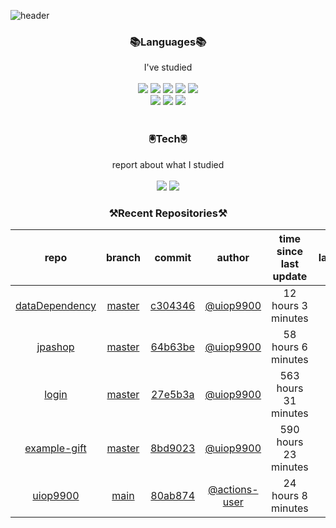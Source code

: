 
![header](https://capsule-render.vercel.app/api?type=waving&color=timeGradient&height=300&section=header&text=Jia's%20GitHub&fontSize=90)
 
<h3 align="center">📚Languages📚</h3>
<div align="center">I've studied</div><br>

<div align="center">
  <img src="https://img.shields.io/badge/Java-007396?style=flat-square&logo=Java&logoColor=white"/> 
   <img src="https://img.shields.io/badge/Spring Boot-6DB33F?style=flat-square&logo=Spring Boot&logoColor=white"/>
   <img src="https://img.shields.io/badge/HTML-E34F26?style=flat-square&logo=HTML&logoColor=white"/>
   <img src="https://img.shields.io/badge/MySQL-4479A1?style=flat-square&logo=MySQL&logoColor=white"/>
   <img src="https://img.shields.io/badge/AWS-232F3E?style=flat-square&logo=AWS&logoColor=white"/><br>
   <img src="https://img.shields.io/badge/CSS-1572B6?style=flat-square&logo=CSS&logoColor=white"/>
   <img src="https://img.shields.io/badge/JavaScript-F7DF1E?style=flat-square&logo=JavaScript&logoColor=white"/>
   <img src="https://img.shields.io/badge/Bootstrap-7952B3?style=flat-square&logo=Bootstrap&logoColor=white"/>
</div><br>

<h3 align="center">🖲️Tech🖲️</h3>
<div align="center">report about what I studied</div><br>

<div align="center">
<a href="https://blog.naver.com/jia9510"><img src="https://img.shields.io/badge/Naver-03C75A?style=flat-square&logo=Naver&logoColor=white&link=https://blog.naver.com/jia9510"/></a>
<a href="https://github.com/uiop9900/uiop9900"><img src="https://img.shields.io/badge/GitHub-181717?style=flat-square&logo=GitHub&logoColor=white&link=https://github.com/uiop9900/uiop9900"/></a>
</div>
 

<h3 align="center">⚒Recent Repositories⚒</h3>

| repo | branch | commit | author | time since last update | language |
|:---:|:---:|:---:|:---:|:---:|:---:|
| [dataDependency](https://github.com/uiop9900/dataDependency) | [master](https://github.com/uiop9900/dataDependency/tree/master) |[c304346](https://github.com/uiop9900/dataDependency/commit/c3043466f1f4ff42a0a82371d26f4ef1f0f8b430) | [@uiop9900](https://github.com/uiop9900) |12 hours 3 minutes | ![](https://img.shields.io/badge/language-Java-default.svg?style=flat-square)|
| [jpashop](https://github.com/uiop9900/jpashop) | [master](https://github.com/uiop9900/jpashop/tree/master) |[64b63be](https://github.com/uiop9900/jpashop/commit/64b63be682b4d7fb4cd23552dd226d49f8a8ec68) | [@uiop9900](https://github.com/uiop9900) |58 hours 6 minutes | ![](https://img.shields.io/badge/language-Java-default.svg?style=flat-square)|
| [login](https://github.com/uiop9900/login) | [master](https://github.com/uiop9900/login/tree/master) |[27e5b3a](https://github.com/uiop9900/login/commit/27e5b3a2045412b9e0d0a54c33e05be7b128afd5) | [@uiop9900](https://github.com/uiop9900) |563 hours 31 minutes | ![](https://img.shields.io/badge/language-Java-default.svg?style=flat-square)|
| [example-gift](https://github.com/uiop9900/example-gift) | [master](https://github.com/uiop9900/example-gift/tree/master) |[8bd9023](https://github.com/uiop9900/example-gift/commit/8bd902320e6331e42d09d3ec547715c45617d1b6) | [@uiop9900](https://github.com/uiop9900) |590 hours 23 minutes | ![](https://img.shields.io/badge/language-Java-default.svg?style=flat-square)|
| [uiop9900](https://github.com/uiop9900/uiop9900) | [main](https://github.com/uiop9900/uiop9900/tree/main) |[80ab874](https://github.com/uiop9900/uiop9900/commit/80ab87433de490a820142ca993daa9a8d4272b2e) | [@actions-user](https://github.com/actions-user) |24 hours 8 minutes | ![](https://img.shields.io/badge/language-Go-default.svg?style=flat-square)|




